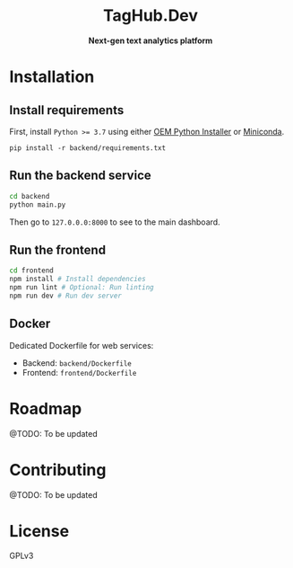 <div align="center">

# TagHub.Dev 
**Next-gen text analytics platform**

</div>

# Installation
## Install requirements
First, install `Python >= 3.7` using either [OEM Python Installer](https://www.python.org/downloads/) or [Miniconda](https://docs.conda.io/en/latest/miniconda.html).
```
pip install -r backend/requirements.txt
```

## Run the backend service
```bash
cd backend
python main.py 
```
Then go to `127.0.0.0:8000` to see to the main dashboard.

## Run the frontend 
```bash
cd frontend
npm install # Install dependencies
npm run lint # Optional: Run linting
npm run dev # Run dev server
```

## Docker
Dedicated Dockerfile for web services:
- Backend: `backend/Dockerfile` 
- Frontend: `frontend/Dockerfile`

# Roadmap
@TODO: To be updated

# Contributing
@TODO: To be updated

# License
GPLv3